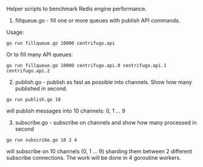Helper scripts to benchmark Redis engine performance.

1. fillqueue.go - fill one or more queues with publish API commands.

Usage:

```
go run fillqueue.go 10000 centrifugo.api
```

Or to fill many API queues:

```
go run fillqueue.go 10000 centrifugo.api.0 centrifugo.api.1 centrifugo.api.2
```

2. publish.go - publish as fast as possible into channels. Show how many published in second.

```
go run publish.go 10
```

will publish messages into 10 channels: 0, 1 ... 9

3. subscribe.go - subscribe on channels and show how many processed in second

```
go run subscribe.go 10 2 4
```

will subscribe on 10 channels (0, 1 ... 9) sharding them between 2 different subscribe connections. The work will be done in 4 goroutine workers.
